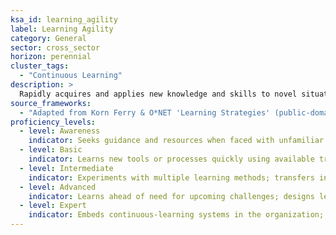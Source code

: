 ```yaml
---
ksa_id: learning_agility
label: Learning Agility
category: General
sector: cross_sector
horizon: perennial
cluster_tags:
  - "Continuous Learning"
description: >
  Rapidly acquires and applies new knowledge and skills to novel situations; reflects on experience to improve future performance.
source_frameworks:
  - "Adapted from Korn Ferry & O*NET 'Learning Strategies' (public-domain descriptions)"
proficiency_levels:
  - level: Awareness
    indicator: Seeks guidance and resources when faced with unfamiliar tasks.
  - level: Basic
    indicator: Learns new tools or processes quickly using available training; applies lessons to similar tasks.
  - level: Intermediate
    indicator: Experiments with multiple learning methods; transfers insights across domains; solicits feedback to refine practice.
  - level: Advanced
    indicator: Learns ahead of need for upcoming challenges; designs learning resources for others; evaluates learning return on investment (ROI).
  - level: Expert
    indicator: Embeds continuous-learning systems in the organization; anticipates skill trends and orchestrates upskilling strategies at scale.
---
```

